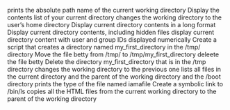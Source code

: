 prints the absolute path name of the current working directory
Display the contents list of your current directory
changes the working directory to the user’s home directory
Display current directory contents in a long format
Display current directory contents, including hidden files
display current directory content with user and group IDs displayed numerically
Create a script that creates a directory named my_first_directory in the /tmp/ directory
Move the file betty from /tmp/ to /tmp/my_first_directory
deleete the file betty
Delete the directory my_first_directory that is in the /tmp directory
changes the working directory to the previous one
lists all files in the current directory and the parent of the working directory and the /boot directory
prints the type of the file named iamafile
Create a symbolic link to /bin/ls
copies all the HTML files from the current working directory to the parent of the working directory
